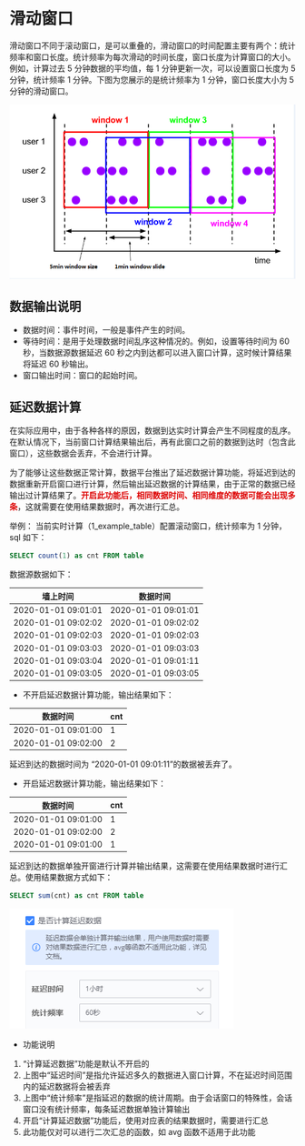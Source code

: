 # 滑动窗口

滑动窗口不同于滚动窗口，是可以重叠的，滑动窗口的时间配置主要有两个：统计频率和窗口长度。统计频率为每次滑动的时间长度，窗口长度为计算窗口的大小。例如，计算过去 5 分钟数据的平均值，每 1 分钟更新一次，可以设置窗口长度为 5 分钟，统计频率 1 分钟。下图为您展示的是统计频率为 1 分钟，窗口长度大小为 5 分钟的滑动窗口。

![](../../../../assets/dataflow/stream-processing/sliding-window.png)

## 数据输出说明

 - 数据时间：事件时间，一般是事件产生的时间。
 - 等待时间：是用于处理数据时间乱序这种情况的。例如，设置等待时间为 60 秒，当数据源数据延迟 60 秒之内到达都可以进入窗口计算，这时候计算结果将延迟 60 秒输出。
 - 窗口输出时间：窗口的起始时间。

## 延迟数据计算

在实际应用中，由于各种各样的原因，数据到达实时计算会产生不同程度的乱序。在默认情况下，当前窗口计算结果输出后，再有此窗口之前的数据到达时（包含此窗口），这些数据会丢弃，不会进行计算。

为了能够让这些数据正常计算，数据平台推出了延迟数据计算功能，将延迟到达的数据重新开启窗口进行计算，然后输出延迟数据的计算结果，由于正常的数据已经输出过计算结果了。<font color="#dd0000">**开启此功能后，相同数据时间、相同维度的数据可能会出现多条**</font>，这就需要在使用结果数据时，再次进行汇总。

举例： 当前实时计算（1_example_table）配置滚动窗口，统计频率为 1 分钟，sql 如下：
```sql
SELECT count(1) as cnt FROM table
```
数据源数据如下：

|    墙上时间           | 数据时间               |
| -----------------    | -------------------- |
| 2020-01-01 09:01:01  |  2020-01-01 09:01:01 |
| 2020-01-01 09:02:02  |  2020-01-01 09:02:02 |
| 2020-01-01 09:02:03  |  2020-01-01 09:02:03 |
| 2020-01-01 09:03:03  |  2020-01-01 09:03:03 |
| 2020-01-01 09:03:04  |  2020-01-01 09:01:11 |
| 2020-01-01 09:03:05  |  2020-01-01 09:03:05 |


- 不开启延迟数据计算功能，输出结果如下：

|    数据时间           | cnt |
| -----------------    | --- |
| 2020-01-01 09:01:00  |  1  |
| 2020-01-01 09:02:00  |  2  |

延迟到达的数据时间为 “2020-01-01 09:01:11”的数据被丢弃了。

- 开启延迟数据计算功能，输出结果如下：

|    数据时间           | cnt |
| -----------------    | --- |
| 2020-01-01 09:01:00  |  1  |
| 2020-01-01 09:02:00  |  2  |
| 2020-01-01 09:01:00  |  1  |

延迟到达的数据单独开窗进行计算并输出结果，这需要在使用结果数据时进行汇总。使用结果数据方式如下：
```sql
SELECT sum(cnt) as cnt FROM table
```

![](../../../../assets/dataflow/stream-processing/allowed-lateness.png)

- 功能说明
1. “计算延迟数据”功能是默认不开启的
2. 上图中“延迟时间”是指允许延迟多久的数据进入窗口计算，不在延迟时间范围内的延迟数据将会被丢弃
3. 上图中“统计频率”是指延迟的数据的统计周期。由于会话窗口的特殊性，会话窗口没有统计频率，每条延迟数据单独计算输出
4. 开启“计算延迟数据”功能后，使用对应表的结果数据时，需要进行汇总
5. 此功能仅对可以进行二次汇总的函数，如 avg 函数不适用于此功能
